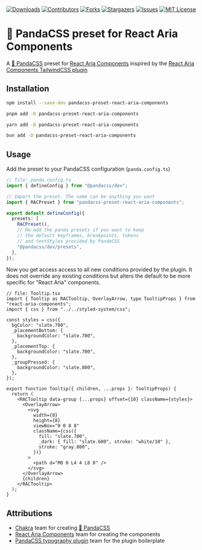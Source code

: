 [![Downloads][npm-shield]][npm-url]
[![Contributors][contributors-shield]][contributors-url]
[![Forks][forks-shield]][forks-url]
[![Stargazers][stars-shield]][stars-url]
[![Issues][issues-shield]][issues-url]
[![MIT License][license-shield]][license-url]

# 🐼 PandaCSS preset for React Aria Components

A [🐼 PandaCSS](https://panda-css.com/) preset for [React Aria Components](https://github.com/adobe/react-spectrum) inspired by the [React Aria Components TailwindCSS plugin](https://github.com/adobe/react-spectrum/tree/main/packages/tailwindcss-react-aria-components)

## Installation

```bash
npm install --save-dev pandacss-preset-react-aria-components
```

```bash
pnpm add -D pandacss-preset-react-aria-components
```

```bash
yarn add -D pandacss-preset-react-aria-components
```

```bash
bun add -D pandacss-preset-react-aria-components
```

## Usage

Add the preset to your PandaCSS configuration (`panda.config.ts`)

```ts
// file: panda.config.ts
import { defineConfig } from "@pandacss/dev";

// Import the preset. The name can be anything you want
import { RACPreset } from "pandacss-preset-react-aria-components";

export default defineConfig({
  presets: [
    RACPreset(),
    // Re-add the panda presets if you want to keep
    // the default keyframes, breakpoints, tokens
    // and textStyles provided by PandaCSS
    "@pandacss/dev/presets",
  ],
});
```

Now you get access access to all new conditions provided by the plugin. It does not override any existing conditions but alters the default to be more specific for "React Aria" components.

```tsx
// file: Tooltip.tsx
import { Tooltip as RACTooltip, OverlayArrow, type TooltipProps } from "react-aria-components";
import { css } from "../../styled-system/css";

const styles = css({
  bgColor: "slate.700",
  _placementBottom: {
    backgroundColor: "slate.700",
  },
  _placementTop: {
    backgroundColor: "slate.700",
  },
  _groupPressed: {
    backgroundColor: "slate.800",
  },
});

export function Tooltip({ children, ...props }: TooltipProps) {
  return (
    <RACTooltip data-group {...props} offset={10} className={styles}>
      <OverlayArrow>
        <svg
          width={8}
          height={8}
          viewBox="0 0 8 8"
          className={css({
            fill: "slate.700",
            _dark: { fill: "slate.600", stroke: "white/10" },
            stroke: "gray.800",
          })}
        >
          <path d="M0 0 L4 4 L8 0" />
        </svg>
      </OverlayArrow>
      {children}
    </RACTooltip>
  );
}
```

## Attributions

- [Chakra](https://github.com/chakra-ui) team for creating [🐼 PandaCSS](https://panda-css.com/)
- [React Aria Components](https://github.com/adobe/react-spectrum) team for creating the components
- [PandaCSS typography plugin](https://github.com/milandekruijf/pandacss-preset-typography) team for the plugin boilerplate

[contributors-shield]: https://img.shields.io/github/contributors/YannBirba/pandacss-preset-react-aria-components.svg?style=for-the-badge
[contributors-url]: https://github.com/YannBirba/pandacss-preset-react-aria-components/graphs/contributors
[forks-shield]: https://img.shields.io/github/forks/YannBirba/pandacss-preset-react-aria-components.svg?style=for-the-badge
[forks-url]: https://github.com/YannBirba/pandacss-preset-react-aria-components/network/members
[stars-shield]: https://img.shields.io/github/stars/YannBirba/pandacss-preset-react-aria-components.svg?style=for-the-badge
[stars-url]: https://github.com/YannBirba/pandacss-preset-react-aria-components/stargazers
[issues-shield]: https://img.shields.io/github/issues/YannBirba/pandacss-preset-react-aria-components.svg?style=for-the-badge
[issues-url]: https://github.com/YannBirba/pandacss-preset-react-aria-components/issues
[license-shield]: https://img.shields.io/github/license/YannBirba/pandacss-preset-react-aria-components.svg?style=for-the-badge
[license-url]: https://github.com/YannBirba/pandacss-preset-react-aria-components/blob/main/LICENSE
[npm-shield]: https://img.shields.io/npm/dw/pandacss-preset-react-aria-components?style=for-the-badge
[npm-url]: https://www.npmjs.com/package/pandacss-preset-react-aria-components
